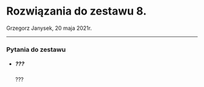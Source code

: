 # Rozwiązania do zestawu 8.
Grzegorz Janysek, 20 maja 2021r.

---

### Pytania do zestawu
-   ##### ???
	???
